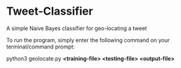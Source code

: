 # Tweet-Classifier
A simple Naive Bayes classifier for geo-locating a tweet

To run the program, simply enter the following command on your terminal/command prompt:

python3 geolocate.py **\<training-file> \<testing-file> \<output-file>**
